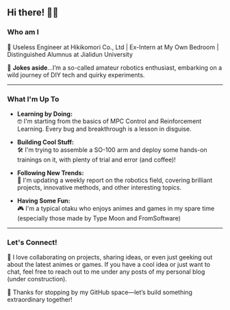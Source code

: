 
## Hi there! 🤖👋

### Who am I
🤯 Useless Engineer at Hikikomori Co., Ltd | Ex-Intern at My Own Bedroom | Distinguished Alumnus at Jialidun University

🤔 __Jokes aside__...I’m a so-called amateur robotics enthusiast, embarking on a wild journey of DIY tech and quirky experiments.

---

### What I'm Up To
- **Learning by Doing:**  
  🤓 I'm starting from the basics of MPC Control and Reinforcement Learning. Every bug and breakthrough is a lesson in disguise.
  
- **Building Cool Stuff:**  
  🛠️ I'm trying to assemble a SO-100 arm and deploy some hands-on trainings on it, with plenty of trial and error (and coffee)!

- **Following New Trends:**  
  🧐 I'm updating a weekly report on the robotics field, covering brilliant projects, innovative methods, and other interesting topics.

- **Having Some Fun:**  
  🎮 I'm a typical otaku who enjoys animes and games in my spare time (especially those made by Type Moon and FromSoftware)

---

### Let's Connect!

🥸 I love collaborating on projects, sharing ideas, or even just geeking out about the latest animes or games. If you have a cool idea or just want to chat, feel free to reach out to me under any posts of my personal blog (under construction).

🫡 Thanks for stopping by my GitHub space—let’s build something extraordinary together!
  
